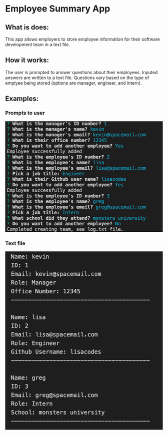 # Employee Summary App

## What is does:
This app allows employers to store employee information for their software development team in a text file.

## How it works:
The user is prompted to answer questions about their employees.  Inputed answers are written to a text file.  Questions vary based on the type of emplyee being stored (options are manager, engineer, and intern).

## Examples:
### Prompts to user
![alttext](images/prompts.png)

### Text file
![alttext](images/logfile.png)